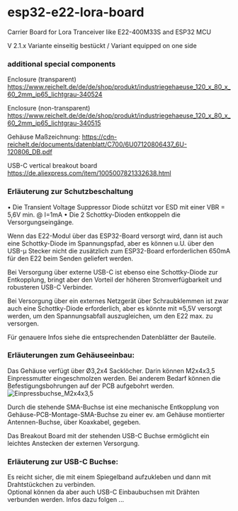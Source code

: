 # esp32-e22-lora-board
Carrier Board for Lora Tranceiver like E22-400M33S and ESP32 MCU

V 2.1.x  Variante einseitig bestückt / Variant equipped on one side


### additional special components

Enclosure (transparent) https://www.reichelt.de/de/de/shop/produkt/industriegehaeuse_120_x_80_x_60_2mm_ip65_lichtgrau-340524

Enclosure (non-transparent) https://www.reichelt.de/de/de/shop/produkt/industriegehaeuse_120_x_80_x_60_2mm_ip65_lichtgrau-340515

Gehäuse Maßzeichnung:
https://cdn-reichelt.de/documents/datenblatt/C700/6U07120806437_6U-120806_DB.pdf

USB-C vertical breakout board
https://de.aliexpress.com/item/1005007821332638.html


### Erläuterung zur Schutzbeschaltung

• Die Transient Voltage Suppressor Diode schützt vor ESD mit einer VBR = 5,6V min. @ I=1mA
• Die 2 Schottky-Dioden entkoppeln die Versorgungseingänge.

Wenn das E22-Modul über das ESP32-Board versorgt wird, dann ist auch eine Schottky-Diode im Spannungspfad, aber es können u.U. über den USB-µ Stecker nicht die zusätzlich zum ESP32-Board erforderlichen 650mA für den E22 beim Senden geliefert werden.

Bei Versorgung über externe USB-C ist ebenso eine Schottky-Diode zur Entkopplung, bringt aber den Vorteil der höheren Stromverfügbarkeit und robusteren USB-C Verbinder.

Bei Versorgung über ein externes Netzgerät über Schraubklemmen ist zwar auch eine Schottky-Diode erforderlich, aber es könnte mit ≈5,5V versorgt werden, um den Spannungsabfall auszugleichen, um den E22 max. zu versorgen.

Für genauere Infos siehe die entsprechenden Datenblätter der Bauteile.


### Erläuterungen zum Gehäuseeinbau:

Das Gehäuse verfügt über Ø3,2x4 Sacklöcher. Darin können M2x4x3,5 Einpressmutter eingeschmolzen werden.
Bei anderem Bedarf können die Befestigungsbohrungen auf der PCB aufgebohrt werden.
![Einpressbuchse_M2x4x3,5](https://github.com/user-attachments/assets/9b76f58b-3f03-4ac9-bbe7-2f518731cc2d)

Durch die stehende SMA-Buchse ist eine mechanische Entkopplung von Gehäuse-PCB-Montage-SMA-Buchse zu einer ev. am Gehäuse montierter Antennen-Buchse, über Koaxkabel, gegeben.

Das Breakout Board mit der stehenden USB-C Buchse ermöglicht ein leichtes Anstecken der externen Versorgung.

### Erläuterung zur USB-C Buchse:

Es reicht sicher, die mit einem Spiegelband aufzukleben und dann mit Drahtstückchen zu verbinden.  
Optional können da aber auch USB-C Einbaubuchsen mit Drähten verbunden werden. Infos dazu folgen ...
